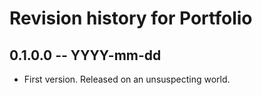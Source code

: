 # Revision history for Portfolio

## 0.1.0.0 -- YYYY-mm-dd

* First version. Released on an unsuspecting world.
